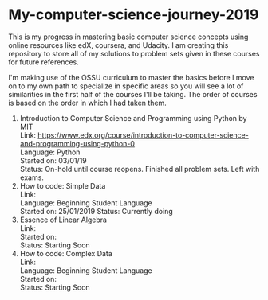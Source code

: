 # My-computer-science-journey-2019

This is my progress in mastering basic computer science concepts using online resources like edX, coursera, and Udacity. I am creating this repository to store all of my solutions to problem sets given in these courses for future references. 

I'm making use of the OSSU curriculum to master the basics before I move on to my own path to specialize in specific areas so you will see a lot of similarities in the first half of the courses I'll be taking. The order of courses is based on the order in which I had taken them.


1. Introduction to Computer Science and Programming using Python by MIT <br />
	Link: https://www.edx.org/course/introduction-to-computer-science-and-programming-using-python-0 <br />
	Language: Python <br />
	Started on: 03/01/19 <br />
	Status: On-hold until course reopens. Finished all problem sets. Left with exams. <br />
2. How to code: Simple Data <br />
	Link: <br />
	Language: Beginning Student Language <br />
	Started on: 25/01/2019
	Status: Currently doing <br />
3. Essence of Linear Algebra <br />
	Link: <br />
	Started on: <br />
	Status: Starting Soon <br />
4. How to code: Complex Data <br />
	Link: <br />
	Language: Beginning Student Language <br />
	Started on: <br />
	Status: Starting Soon <br />
